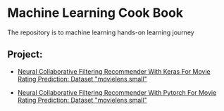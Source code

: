 # Machine Learning Cook Book

The repository is to machine learning hands-on learning journey

## Project:
-  [Neural Collaborative Filtering Recommender With Keras For Movie Rating Prediction: Dataset "movielens small"](./neural-cf-recommender-with-keras-for-moive-rating-prediction)

-  [Neural Collaborative Filtering Recommender With Pytorch For Movie Rating Prediction: Dataset "movielens small"](./neural-cf-recommender-with-pytorch-for-movie-rating-prediction)
